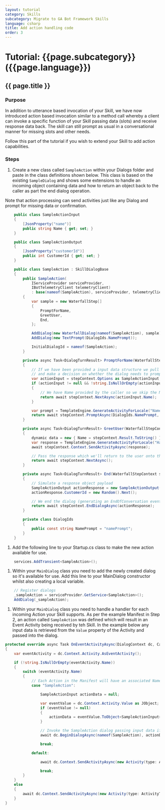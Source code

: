 ```yaml
---
layout: tutorial
category: Skills
subcategory: Migrate to GA Bot Framework Skills
language: csharp
title: Add action handling code
order: 3
---
```


# Tutorial: {{page.subcategory}} ({{page.language}})

## {{ page.title }}

### Purpose

In addition to utterance based invocation of your Skill, we have now introduced action based invocation similar to a method call whereby a client can invoke a specific function of your Skill passing data (slots) and receive response data back. The skill can still prompt as usual in a conversational manner for missing slots and other needs.

Follow this part of the tutorial if you wish to extend your Skill to add action capabilities.

### Steps

1. Create a new class called `SampleAction` within your Dialogs folder and paste in the class definitions shown below. This class is based on the existing `SampleDialog` and shows some extensions to handle an incoming object containing data and how to return an object back to the caller as part the end dialog operation.

Note that action processing can send activities just like any Dialog and prompt for missing data or confirmation.

```csharp
    public class SampleActionInput
    {
        [JsonProperty("name")]
        public string Name { get; set; }
    }

    public class SampleActionOutput
    {
        [JsonProperty("customerId")]
        public int CustomerId { get; set; }
    }

    public class SampleAction : SkillDialogBase
    {
        public SampleAction(
            IServiceProvider serviceProvider,
            IBotTelemetryClient telemetryClient)
            : base(nameof(SampleAction), serviceProvider, telemetryClient)
        {
            var sample = new WaterfallStep[]
            {
                PromptForName,
                GreetUser,
                End,
            };

            AddDialog(new WaterfallDialog(nameof(SampleAction), sample));
            AddDialog(new TextPrompt(DialogIds.NamePrompt));

            InitialDialogId = nameof(SampleAction);
        }

        private async Task<DialogTurnResult> PromptForName(WaterfallStepContext stepContext, CancellationToken cancellationToken)
        {
            // If we have been provided a input data structure we pull out provided data as appropriate
            // and make a decision on whether the dialog needs to prompt for anything.
            var actionInput = stepContext.Options as SampleActionInput;
            if (actionInput != null && !string.IsNullOrEmpty(actionInput.Name))
            {
                // We have Name provided by the caller so we skip the Name prompt.
                return await stepContext.NextAsync(actionInput.Name);
            }

            var prompt = TemplateEngine.GenerateActivityForLocale("NamePrompt");
            return await stepContext.PromptAsync(DialogIds.NamePrompt, new PromptOptions { Prompt = prompt });
        }

        private async Task<DialogTurnResult> GreetUser(WaterfallStepContext stepContext, CancellationToken cancellationToken)
        {
            dynamic data = new { Name = stepContext.Result.ToString() };
            var response = TemplateEngine.GenerateActivityForLocale("HaveNameMessage", data);
            await stepContext.Context.SendActivityAsync(response);

            // Pass the response which we'll return to the user onto the next step
            return await stepContext.NextAsync();
        }

        private async Task<DialogTurnResult> End(WaterfallStepContext stepContext, CancellationToken cancellationToken)
        {
            // Simulate a response object payload
            SampleActionOutput actionResponse = new SampleActionOutput();
            actionResponse.CustomerId = new Random().Next();

            // We end the dialog (generating an EndOfConversation event) which will serialize the result object in the Value field of the Activity
            return await stepContext.EndDialogAsync(actionResponse);
        }

        private class DialogIds
        {
            public const string NamePrompt = "namePrompt";
        }
    }
```

1. Add the following line to your Startup.cs class to make the new action available for use.

```csharp
    services.AddTransient<SampleAction>();
```

1. Within your `MainDialog` class you need to add the newly created dialog so it's available for use. Add this line to your MainDialog constructor whilst also creating a local variable.

```csharp
    // Register dialogs
    _sampleAction = serviceProvider.GetService<SampleAction>();
    AddDialog(_sampleAction);
```

1. Within your `MainDialog` class you need to handle a handler for each incoming Action your Skill supports. As per the example Manifest in Step 2, an action called `SampleAction` was defined which will result in an Event Activity being received by teh Skill. In the example below any input data is retrieved from the `Value` property of the Activity and passed into the dialog.

```csharp
protected override async Task OnEventActivityAsync(DialogContext dc, CancellationToken cancellationToken = default(CancellationToken)
{
    var eventActivity = dc.Context.Activity.AsEventActivity();

    if (!string.IsNullOrEmpty(eventActivity.Name))
    {
        switch (eventActivity.Name)
        {
            // Each Action in the Manifest will have an associated Name which will be on incoming Event activities
            case "SampleAction":

                SampleActionInput actionData = null;                       

                var eventValue = dc.Context.Activity.Value as JObject;                      
                if (eventValue != null)
                {
                    actionData = eventValue.ToObject<SampleActionInput>();                            
                }

                // Invoke the SampleAction dialog passing input data if available
                await dc.BeginDialogAsync(nameof(SampleAction), actionData);

                break;

            default:

                await dc.Context.SendActivityAsync(new Activity(type: ActivityTypes.Trace, text: $"Unknown Event '{eventActivity.Name ?? "undefined"}' was received but not processed."));

                break;
        }
    }
    else
    {
        await dc.Context.SendActivityAsync(new Activity(type: ActivityTypes.Trace, text: $"An event with no name was received but not processed.")); 
    }
}
```

